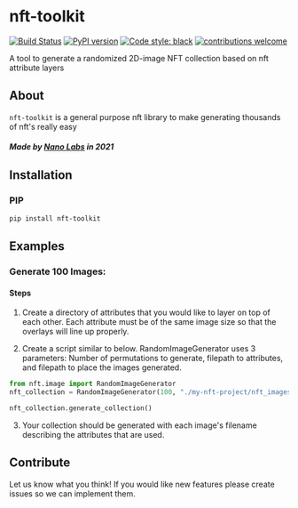 # nft-toolkit

[![Build Status](https://circleci.com/gh/nanolaboratory/nft-toolkit/tree/main.svg?style=svg&circle-token=0aeb36b89a70ba3a1791586fce15947b7e3c7179)](https://circleci.com/gh/nanolaboratory/nft-toolkit/tree/main)
[![PyPI version](https://badge.fury.io/py/nft-toolkit.svg)](https://badge.fury.io/py/nft-toolkit)
[![Code style: black](https://img.shields.io/badge/code%20style-black-000000.svg)](https://github.com/psf/black)
[![contributions welcome](https://img.shields.io/badge/contributions-welcome-brightgreen.svg?style=flat)](https://github.com/nanolaboratory/nft-toolkit/issues)

A tool to generate a randomized 2D-image NFT collection based on nft attribute layers

## About

`nft-toolkit` is a general purpose nft library to make generating thousands of nft's really easy

##### Made by <a href="https://nanolabs.dev">Nano Labs<a> in 2021

## Installation

### PIP

```bash
pip install nft-toolkit
```

## Examples

### Generate 100 Images:

#### Steps
1. Create a directory of attributes that you would like to layer on top of each other. Each attribute must be of the same image size so that the overlays will line up properly.

2. Create a script similar to below. RandomImageGenerator uses 3 parameters: Number of permutations to generate, filepath to attributes, and filepath to place the images generated.

```python
from nft.image import RandomImageGenerator
nft_collection = RandomImageGenerator(100, "./my-nft-project/nft_images", "./my-nft-project/collection")

nft_collection.generate_collection()
```

3. Your collection should be generated with each image's filename describing the attributes that are used.

## Contribute
Let us know what you think! If you would like new features please create issues so we can implement them.
